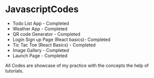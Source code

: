 # JavascriptCodes

- Todo List App - Completed
- Weather App - Completed
- QR code Generator - Completed
- Login Sign up Page (React basics)- Completed
- Tic Tac Toe (React Basics) - Completed
- Image Gallery - Completed
- Launch Page - Completed


All Codes are showcase of my practice with the concepts the help of tutorials.
